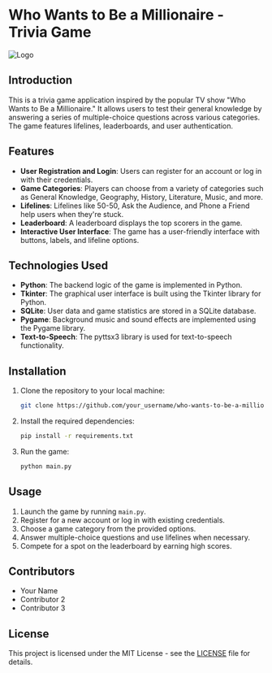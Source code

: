 # Who Wants to Be a Millionaire - Trivia Game

![Logo](logo.png)

## Introduction

This is a trivia game application inspired by the popular TV show "Who Wants to Be a Millionaire." It allows users to test their general knowledge by answering a series of multiple-choice questions across various categories. The game features lifelines, leaderboards, and user authentication.

## Features

- **User Registration and Login**: Users can register for an account or log in with their credentials.
- **Game Categories**: Players can choose from a variety of categories such as General Knowledge, Geography, History, Literature, Music, and more.
- **Lifelines**: Lifelines like 50-50, Ask the Audience, and Phone a Friend help users when they're stuck.
- **Leaderboard**: A leaderboard displays the top scorers in the game.
- **Interactive User Interface**: The game has a user-friendly interface with buttons, labels, and lifeline options.

## Technologies Used

- **Python**: The backend logic of the game is implemented in Python.
- **Tkinter**: The graphical user interface is built using the Tkinter library for Python.
- **SQLite**: User data and game statistics are stored in a SQLite database.
- **Pygame**: Background music and sound effects are implemented using the Pygame library.
- **Text-to-Speech**: The pyttsx3 library is used for text-to-speech functionality.

## Installation

1. Clone the repository to your local machine:

    ```bash
    git clone https://github.com/your_username/who-wants-to-be-a-millionaire.git
    ```

2. Install the required dependencies:

    ```bash
    pip install -r requirements.txt
    ```

3. Run the game:

    ```bash
    python main.py
    ```

## Usage

1. Launch the game by running `main.py`.
2. Register for a new account or log in with existing credentials.
3. Choose a game category from the provided options.
4. Answer multiple-choice questions and use lifelines when necessary.
5. Compete for a spot on the leaderboard by earning high scores.

## Contributors

- Your Name
- Contributor 2
- Contributor 3

## License

This project is licensed under the MIT License - see the [LICENSE](LICENSE) file for details.
